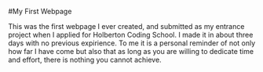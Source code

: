 #My First Webpage

This was the first webpage I ever created, and submitted as my entrance project when I applied for Holberton Coding School. I made it in about three days with no previous expirience.
To me it is a personal reminder of not only how far I have come but also that as long as you are willing to dedicate time and effort, there is nothing you cannot achieve.
